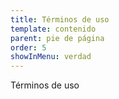 ```yaml
---
title: Términos de uso
template: contenido
parent: pie de página
order: 5
showInMenu: verdad
---
```


Términos de uso
